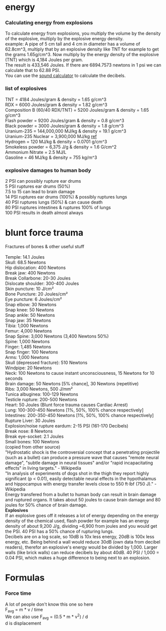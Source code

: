 # energy
### Calculating energy from explosions
To calculate energy from explosions, you multiply the volume by the density of the explosive, multiply by the explosive energy density. <br/>
example: A pipe of 5 cm tall and 4 cm in diameter has a volume of 62.8cm^3, multiply that by an explosive density like TNT for example to get the grams 1.65g/cm^3. Now multiply by the energy density of the explosive (TNT) which is 4,184 Joules per gram. <br/>
The result is 433,546 Joules. If there are 6894.7573 newtons in 1 psi we can calculate that to 62.88 PSI. <br/>
You can use the <a href="https://potatochips2001.github.io/sound/" target="_blank">sound calculator</a> to calculate the decibels.
### list of explosives
TNT = 4184 Joules/gram & density = 1.65 g/cm^3 <br/>
RDX = 6000 Joules/gram & density = 1.82 g/cm^3 <br/>
Composition B (60/40 RDX/TNT) = 5200 Joules/gram & density = 1.65 g/cm^3 <br/>
Flash powder = 9200 Joules/gram & density = 0.8 g/cm^3 <br/>
Black powder = 3000 Joules/gram & density = 1.8 g/cm^3 <br/>
Uranium-235 = 144,000,000 MJ/kg & density = 19.1 g/cm^3 <br/>
Uranium-235 Nuclear = 3,900,000 MJ/kg <a href="https://energyeducation.ca/encyclopedia/Energy_density">ref</a> <br/>
Hydrogen = 120 MJ/kg & density = 0.0701 g/cm^3 <br/>
Smokeless powder = 6,375 J/g & density = 1.6 G/cm^2 <br/>
Ammonium Nitrate = 2.5 MJ/L <br/>
Gasoline = 46 MJ/kg & density = 755 kg/m^3
### explosive damages to human body
2 PSI can possibly rupture ear drums <br/>
5 PSI ruptures ear drums (50%)<br/>
7.5 to 15 can lead to brain damage<br/>
14 PSI ruptures ear drums (100%) & possibly ruptures lungs<br/>
40 PSI ruptures lungs (50%) & can cause death <br/>
80 PSI ruptures intestines & ruptures 100% of lungs<br/>
100 PSI results in death almost always
# blunt force trauma
Fractures of bones & other useful stuff <br/> <br/>
Temple: 14.1 Joules
<br/>
Skull: 68.5 Newtons
<br/>
Hip dislocation: 400 Newtons
<br/>
Break jaw: 400 Newtons
<br/>
Break Collarbone: 20-30 Joules
<br/>
Dislocate shoulder: 300-400 Joules
<br/>
Skin puncture: 10 J/cm²
<br/>
Bone Puncture: 20 Joules/cm²
<br/>
Eye puncture: 6 Joules/cm²
<br/>
Snap elbow: 30 Newtons
<br/>
Snap knee: 50 Newtons
<br/>
Snap ankle: 50 Newtons
<br/>
Snap jaw: 35 Newtons
<br/>
Tibia: 1,000 Newtons
<br/>
Femur: 4,000 Newtons
<br/>
Snap Spine: 3,000 Newtons (3,400 Newtons 50%)
<br/>
Spine: 1,000 Newtons
<br/>
Finger: 1,485 Newtons
<br/>
Snap finger: 100 Newtons
<br/>
Arms: 1,000 Newtons
<br/>
Skull (depressed fracture): 510 Newtons
<br/>
Windpipe: 20 Newtons
<br/>
Neck: 100 Newtons to cause instant unconsciousness, 15 Newtons for 10 seconds
<br/>
Brain damage: 50 Newtons [5% chance], 30 Newtons (repetitive)
<br/>
Ribs: 3,000 Newtons, 500 J/mm²
<br/>
Tunica albuginea: 100-129 Newtons
<br/>
Testicle rupture: 200-500 Newtons
<br/>
Heart: 50 Joules (Blunt force trauma causes Cardiac Arrest)
<br/>
Lung: 100-300-450 Newtons [1%, 50%, 100% chance respectively]
<br/>
Intestines: 200-350-450 Newtons [1%, 50%, 100% chance respectively]
<br/>
Rupture Liver: 30 Joules
<br/>
Explosion/noise rupture eardum: 2-15 PSI (161-170 Decibels)
<br/>
Break nose: 8 Newtons
<br/>
Break eye-socket: 2.1 Joules
<br/>
Small bones: 100 Newtons <br/>
(copied from other source)<br/>
"Hydrostatic shock is the controversial concept that a penetrating projectile (such as a bullet) can produce a pressure wave that causes "remote neural damage", "subtle damage in neural tissues" and/or "rapid incapacitating effects" in living targets." - Wikipedia <br/>
"In analysis of experiments of dogs shot in the thigh they report highly significant (p < 0.01), easily detectable neural effects in the hypothalamus and hippocampus with energy transfer levels close to 550 ft⋅lbf (750 J)." - Wikipedia <br/>
Energy transfered from a bullet to human body can result in brain damage and ruptured organs. It takes about 50 joules to cause brain damage and 80 joules for 50% chance of brain damage. <br/>
<b>Explosives</b> <br/>
If an explosive goes off it releases a lot of energy depending on the energy density of the chemical used, flash powder for example has an energy density of about 9,200 J/g, dividing ~6,900 from joules and you would get the PSI. 40 PSI has a 50% chance of rupturing lungs. <br/>
Decibels are on a log scale, so 10dB is 10x less energy, 20dB is 100x less energy, etc. Being behind a wall would reduce 30dB (own data from decibel readers), therefor an explosive's energy would be divided by 1,000. Larger walls (like brick walls) can reduce decibels by about 40dB. 40 PSI / 1,000 = 0.04 PSI, which makes a huge difference to being next to an explosion.

# Formulas
### Force time
A lot of people don't know this one so here <br/>
F<sub>avg</sub> = m * v / time <br/>
We can also use F<sub>avg</sub> = (0.5 * m * v<sup>2</sup>) / d <br/>
d is displacement
